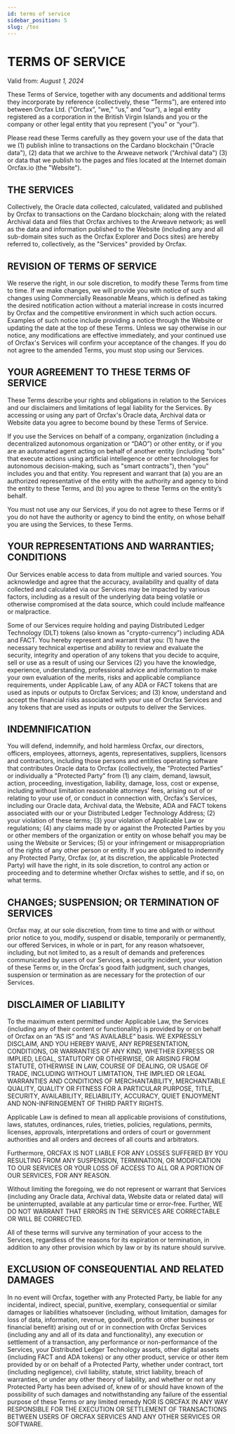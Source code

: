 ```yaml
---
id: terms of service
sidebar_position: 5
slug: /tos
---
```


# TERMS OF SERVICE

<!-- markdownlint-disable MD036 -->
<!-- To be linked to from `"tos":` -->

Valid from: *August 1, 2024*

<!-- markdownlint-restore -->

These Terms of Service, together with any documents and additional terms they
incorporate by reference (collectively, these “Terms”), are entered into between
Orcfax Ltd. ("Orcfax”, “we,” “us,” and “our”), a legal entity registered as a
corporation in the British Virgin Islands and you or the company or
other legal entity that you represent (“you” or “your”).

Please read these Terms carefully as they govern your use of the data that
we (1) publish inline to transactions on the Cardano blockchain ("Oracle data"),
(2) data that we archive to the Arweave network ("Archival data") (3) or data
that we publish to the pages and files located at the Internet domain Orcfax.io
(the "Website").

## THE SERVICES

Collectively, the Oracle data collected, calculated, validated and published
by Orcfax to transactions on the Cardano blockchain; along with the related
Archival data and files that Orcfax archives to the Arweave network; as well as
the data and information published to the Website (including any and all
sub-domain sites such as the Orcfax Explorer and Docs sites) are hereby referred
to, collectively, as the "Services" provided by Orcfax.

## REVISION OF TERMS OF SERVICE

We reserve the right, in our sole discretion, to modify these Terms from time to
time. If we make changes, we will provide you with notice of such changes using
Commercially Reasonable Means, which is defined as taking the desired
notification action without a material increase in costs incurred by Orcfax and
the competitive environment in which such action occurs. Examples of such notice
include providing a notice through the Website or updating the date at the top
of these Terms. Unless we say otherwise in our notice, any modifications are
effective immediately, and your continued use of Orcfax's Services will confirm
your acceptance of the changes. If you do not agree to the amended Terms, you
must stop using our Services.

## YOUR AGREEMENT TO THESE TERMS OF SERVICE

These Terms describe your rights and obligations in relation to the Services and
our disclaimers and limitations of legal liability for the Services. By
accessing or using any part of Orcfax's Oracle data, Archival data or Website
data you agree to become bound by these Terms of Service.

If you use the Services on behalf of a company, organization (including a
decentralized autonomous organization or “DAO”) or other entity, or if you
are an automated agent acting on behalf of another entity (including "bots" that
execute actions using artificial intellegence or other technologies for
autonomous decision-making, such as "smart contracts"), then “you” includes you
and that entity. You represent and warrant that (a) you are an authorized
representative of the entity with the authority and agency to bind the entity to
these Terms, and (b) you agree to these Terms on the entity’s behalf.

You must not use any our Services, if you do not agree to these Terms or if you
do not have the authority or agency to bind the entity, on whose behalf you are
using the Services, to these Terms.

## YOUR REPRESENTATIONS AND WARRANTIES; CONDITIONS

Our Services enable access to data from multiple and varied sources. You
acknowledge and agree that the accuracy, availability and quality of data
collected and calculated via our Services may be impacted by various factors,
including as a result of the underlying data being volatile or otherwise
compromised at the data source, which could include malfeance or malpractice.

Some of our Services require holding and paying Distributed Ledger Technology
(DLT) tokens (also known as "crypto-currency") including ADA and FACT. You
hereby represent and warrant that you: (1) have the necessary technical
expertise and ability to review and evaluate the security, integrity and
operation of any tokens that you decide to acquire, sell or use as a result of
using our Services (2) you have the knowledge, experience, understanding,
professional advice and information to make your own evaluation of the merits,
risks and applicable compliance requirements, under Applicable Law, of any ADA
or FACT tokens that are used as inputs or outputs to Orcfax Services; and
(3) know, understand and accept the financial risks associated with your use of
Orcfax Services and any tokens that are used as inputs or outputs to deliver the
Services.

## INDEMNIFICATION

You will defend, indemnify, and hold harmless Orcfax, our directors, officers,
employees, attorneys, agents, representatives, suppliers, licensors and
contractors, including those persons and entities operating software that
contributes Oracle data to Orcfax (collectively, the "Protected Parties” or
individually a "Protected Party" from (1) any claim, demand, lawsuit, action,
proceeding, investigation, liability, damage, loss, cost or expense, including
without limitation reasonable attorneys’ fees, arising out of or relating to
your use of, or conduct in connection with, Orcfax's Services, including our
Oracle data, Archival data, the Website, ADA and FACT tokens associated with our
or your Distributed Ledger Technology Address; (2) your violation of these
terms; (3) your violation of Applicable Law or regulations; (4) any claims made
by or against the Protected Parties by you or other members of the organization
or entity on whose behalf you may be using the Website or Services; (5) or your
infringement or misappropriation of the rights of any other person or entity.
If you are obligated to indemnify any Protected Party, Orcfax (or, at its
discretion, the applicable Protected Party) will have the right, in its sole
discretion, to control any action or proceeding and to determine whether Orcfax
wishes to settle, and if so, on what terms.

## CHANGES; SUSPENSION; OR TERMINATION OF SERVICES

Orcfax may, at our sole discretion, from time to time and with or without prior
notice to you, modify, suspend or disable, temporarily or permanently, our
offered Services, in whole or in part, for any reason whatsoever, including,
but not limited to, as a result of demands and preferences communicated by users
of our Services, a security incident, your violation of these Terms or, in the
Orcfax's good faith judgment, such changes, suspension or termination as are
necessary for the protection of our Services.

## DISCLAIMER OF LIABILITY

To the maximum extent permitted under Applicable Law, the Services (including
any of their content or functionality) is provided by or on behalf of Orcfax on
an “AS IS” and “AS AVAILABLE” basis. WE EXPRESSLY DISCLAIM, AND YOU HEREBY
WAIVE, ANY REPRESENTATION, CONDITIONS, OR WARRANTIES OF ANY KIND, WHETHER
EXPRESS OR IMPLIED, LEGAL, STATUTORY OR OTHERWISE, OR ARISING FROM STATUTE,
OTHERWISE IN LAW, COURSE OF DEALING, OR USAGE OF TRADE, INCLUDING WITHOUT
LIMITATION, THE IMPLIED OR LEGAL WARRANTIES AND CONDITIONS OF MERCHANTABILITY,
MERCHANTABLE QUALITY, QUALITY OR FITNESS FOR A PARTICULAR PURPOSE, TITLE,
SECURITY, AVAILABILITY, RELIABILITY, ACCURACY, QUIET ENJOYMENT AND
NON-INFRINGEMENT OF THIRD PARTY RIGHTS.

Applicable Law is defined to mean all applicable provisions of constitutions,
laws, statutes, ordinances, rules, trieties, policies, regulations,
permits, licenses, approvals, interpretations and orders of court or
government authorities and all orders and decrees of all courts and
arbitrators.

Furthermore, ORCFAX IS NOT LIABLE FOR ANY LOSSES SUFFERED BY YOU RESULTING
FROM ANY SUSPENSION, TERMINATION, OR MODIFICATION TO OUR SERVICES OR YOUR LOSS
OF ACCESS TO ALL OR A PORTION OF OUR SERVICES, FOR ANY REASON.

Without limiting the foregoing, we do not represent or warrant that Services
(including any Oracle data, Archival data, Website data or related data) will
be uninterrupted, available at any particular time or error-free. Further, WE
DO NOT WARRANT THAT ERRORS IN THE SERVICES ARE CORRECTABLE OR WILL BE CORRECTED.

All of these terms will survive any termination of your access to the Services,
regardless of the reasons for its expiration or termination, in addition to any
other provision which by law or by its nature should survive.

## EXCLUSION OF CONSEQUENTIAL AND RELATED DAMAGES

In no event will Orcfax, together with any Protected Party, be liable for
any incidental, indirect, special, punitive, exemplary, consequential or similar
damages or liabilities whatsoever (including, without limitation, damages for
loss of data, information, revenue, goodwill, profits or other business or
financial benefit) arising out of or in connection with Orcfax Services
(including any and all of its data and functionality), any execution or
settlement of a transaction, any performance or non-performance
of the Services, your Distributed Ledger Technology assets, other digital
assets (including FACT and ADA tokens) or any other product, service or other
item provided by or on behalf of a Protected Party, whether under contract, tort
(including negligence), civil liability, statute, strict liability, breach of
warranties, or under any other theory of liability, and whether or not any
Protected Party has been advised of, knew of or should have known of the
possibility of such damages and notwithstanding any failure of the essential
purpose of these Terms or any limited remedy NOR IS ORCFAX IN ANY WAY
RESPONSIBLE FOR THE EXECUTION OR SETTLEMENT OF TRANSACTIONS BETWEEN USERS OF
ORCFAX SERVICES AND ANY OTHER SERVICES OR SOFTWARE.
